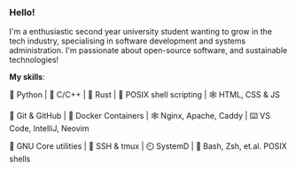 ### Hello!

I'm a enthusiastic second year university student wanting to grow in the tech industry, specialising in software development and systems administration. I'm passionate about open-source software, and sustainable technologies!

 **My skills**:

🐍 Python | 📘 C/C++ | 🦀 Rust | 🐚 POSIX shell scripting | 🕸️ HTML, CSS & JS
 
🔀 Git & GitHub | 🧰 Docker Containers | 🕸️ Nginx, Apache, Caddy | ⌨️ VS Code, IntelliJ, Neovim

🐂 GNU Core utilities | 👻 SSH & tmux | ⏲️ SystemD | 🐚 Bash, Zsh, et.al. POSIX shells


